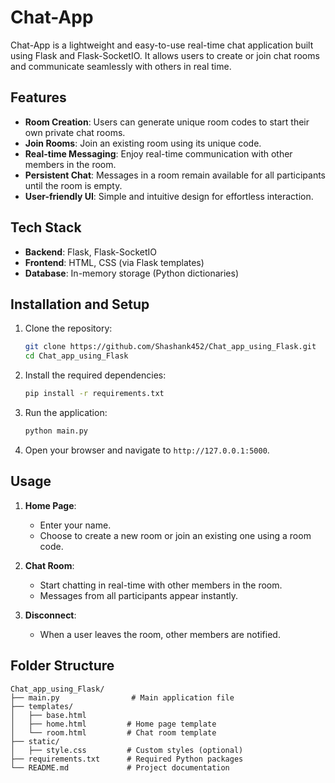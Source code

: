 # Chat-App

Chat-App is a lightweight and easy-to-use real-time chat application built using Flask and Flask-SocketIO. It allows users to create or join chat rooms and communicate seamlessly with others in real time.

## Features

- **Room Creation**: Users can generate unique room codes to start their own private chat rooms.
- **Join Rooms**: Join an existing room using its unique code.
- **Real-time Messaging**: Enjoy real-time communication with other members in the room.
- **Persistent Chat**: Messages in a room remain available for all participants until the room is empty.
- **User-friendly UI**: Simple and intuitive design for effortless interaction.

## Tech Stack

- **Backend**: Flask, Flask-SocketIO
- **Frontend**: HTML, CSS (via Flask templates)
- **Database**: In-memory storage (Python dictionaries)

## Installation and Setup

1. Clone the repository:
    ```bash
    git clone https://github.com/Shashank452/Chat_app_using_Flask.git
    cd Chat_app_using_Flask
    ```

2. Install the required dependencies:
    ```bash
    pip install -r requirements.txt
    ```

3. Run the application:
    ```bash
    python main.py
    ```

4. Open your browser and navigate to `http://127.0.0.1:5000`.

## Usage

1. **Home Page**:
   - Enter your name.
   - Choose to create a new room or join an existing one using a room code.

2. **Chat Room**:
   - Start chatting in real-time with other members in the room.
   - Messages from all participants appear instantly.

3. **Disconnect**:
   - When a user leaves the room, other members are notified.

## Folder Structure

```plaintext
Chat_app_using_Flask/
├── main.py                # Main application file
├── templates/
│   ├── base.html         
│   ├── home.html         # Home page template
│   └── room.html         # Chat room template
├── static/
│   ├── style.css         # Custom styles (optional)
├── requirements.txt      # Required Python packages
└── README.md             # Project documentation

